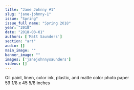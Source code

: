 ```yaml
---
title: "Jane Johnny #1"
slug: "jane-johnny-1"
issue: "Spring"
issue_full_name: "Spring 2018"
year: "2018"
date: "2018-03-01"
authors: ['Matt Saunders']
section: "art"
audio: []
main_image: ""
banner_image: ""
images: ['janejohnnysaunders']
videos: []
---
```

Oil paint, linen, color ink, plastic, and matte color photo paper  
59 1/8 x 45 5/8 inches

